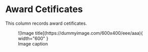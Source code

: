 # Award Cetificates
This column records award cetificates.

<figure markdown>
  ![Image title](https://dummyimage.com/600x400/eee/aaa){ width="600" }
  <figcaption>Image caption</figcaption>
</figure>
